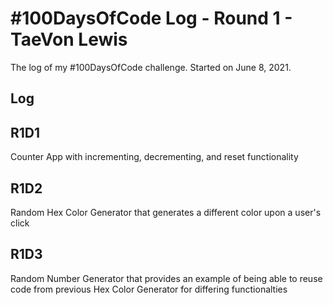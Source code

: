 # #100DaysOfCode Log - Round 1 - TaeVon Lewis
The log of my #100DaysOfCode challenge. Started on June 8, 2021.
## Log
## R1D1

Counter App with incrementing, decrementing, and reset functionality

## R1D2

Random Hex Color Generator that generates a different color upon a user's click

## R1D3

Random Number Generator that provides an example of being able to reuse code from previous Hex Color Generator for differing functionalties
